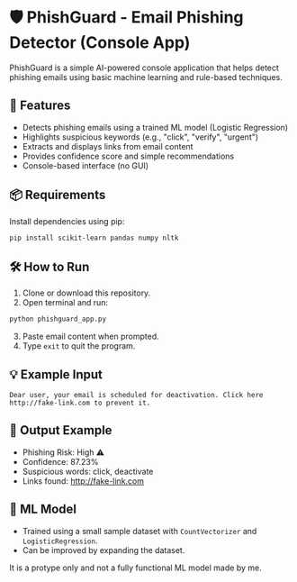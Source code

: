 
# 🛡️ PhishGuard - Email Phishing Detector (Console App)

PhishGuard is a simple AI-powered console application that helps detect phishing emails using basic machine learning and rule-based techniques.

## 🚀 Features

- Detects phishing emails using a trained ML model (Logistic Regression)
- Highlights suspicious keywords (e.g., "click", "verify", "urgent")
- Extracts and displays links from email content
- Provides confidence score and simple recommendations
- Console-based interface (no GUI)

## 📦 Requirements

Install dependencies using pip:

```bash
pip install scikit-learn pandas numpy nltk
```

## 🛠️ How to Run

1. Clone or download this repository.
2. Open terminal and run:

```bash
python phishguard_app.py
```

3. Paste email content when prompted.
4. Type `exit` to quit the program.

## 💡 Example Input

```
Dear user, your email is scheduled for deactivation. Click here http://fake-link.com to prevent it.
```

## 📄 Output Example

- Phishing Risk: High ⚠️
- Confidence: 87.23%
- Suspicious words: click, deactivate
- Links found: http://fake-link.com

## 🧠 ML Model

- Trained using a small sample dataset with `CountVectorizer` and `LogisticRegression`.
- Can be improved by expanding the dataset.

It is a protype only and not a fully functional ML model made by me.
